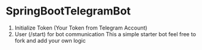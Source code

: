 # SpringBootTelegramBot
1.  Initialize Token (Your Token from Telegram Account)
2. User (/start) for bot communication
This a simple starter bot feel free to fork and add your own logic 
